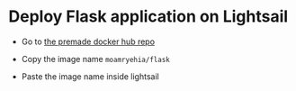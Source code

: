 # Deploy Flask application on Lightsail

* Go to [the premade docker hub repo](https://hub.docker.com/repository/docker/moamryehia/flask)

* Copy the image name ``` moamryehia/flask ```

* Paste the image name inside lightsail
